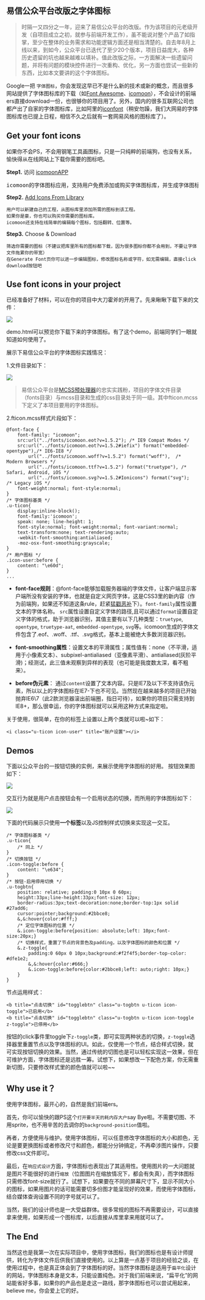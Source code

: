 易信公众平台改版之字体图标
---
> 时隔一又四分之一年，迎来了易信公众平台的改版。作为该项目的元老级开发（自项目成立之初，就参与前端开发工作），虽不能说对整个产品了如指掌，至少在整体的业务需求和功能逻辑方面还是相当清楚的。自去年8月上线以来，到如今，公众平台已迭代了至少20个版本，项目日益庞大，各种历史遗留的坑也越来越难以填补。值此改版之际，一方面解决一些遗留问题，并将有问题的模块控件进行一次重构、优化，另一方面也尝试一些新的东西，比如本文要讲的这个字体图标。

Google一把 `字体图标`，你会发现这早已不是什么新的技术或新的概念，而且很多网站提供了字体图标库的下载（如[Font Awesome](http://www.bootcss.com/p/font-awesome/)、[icomoon](https://icomoon.io/app/#/select)），不会设计的前端ers直接download一份，也很够你的项目用了。另外，国内的很多互联网公司也都产出了自家的字体图标库，比如阿里的[iconfont](http://www.iconfont.cn/repositories/10)（稍安勿躁，我们大网易的字体图标库也已提上日程，相信不久之后就有一套网易风格的图标库了）。

## Get your font icons


如果你不会PS，不会用钢笔工具画图标，只是一只纯粹的前端狗，也没有关系，愉快得从在线网站上下载你需要的图标吧。

**Step1.** 访问 [icomoonAPP](https://icomoon.io/app/#/select)
<pre>icomoon的字体图标应用，支持用户免费添加或购买字体图标库，并生成字体图标文件供下载</pre>
**Step2.** [Add Icons From Library](https://icomoon.io/app/#/select/library)

    用户可以新建自己的工程，从图标库里添加所需的图标到该工程。
	如果你是豪，你也可以购买你需要的图标库。
	icomoon还支持在线简单的编辑每个图标，包括翻转、位置等。 
 
**Step3.** Choose & Download

	筛选你需要的图标（不建议把库里所有的图标都下载，因为很多图标你都不会用到，不要让字体文件拖累你的带宽）
	在Generate Font页你可以进一步编辑图标，修改图标名称或字符，如无需编辑，直接click download按钮吧

## Use font icons in your project

已经准备好了材料，可以在你的项目中大刀霍斧的开用了。先来瞅瞅下载下来的文件：

![](https://raw.githubusercontent.com/lzf0402/blogs/master/imgs/show1.png)

demo.html可以预览你下载下来的字体图标。有了这个demo，前端同学们一眼就知道如何使用了。

展示下易信公众平台的字体图标实践情况：

1.文件目录如下：

![](https://raw.githubusercontent.com/lzf0402/blogs/master/imgs/show2.png)

> 易信公众平台是[MCSS预处理器](https://github.com/leeluolee/mcss)的忠实实践粉，项目的字体文件目录（fonts目录）与mcss目录和生成的css目录处于同一级。其中fticon.mcss下定义了本项目要用的字体图标。

2.fticon.mcss样式片段如下：

	@font-face { 
		font-family: "icomoon";
		src:url("../fonts/icomoon.eot?v=1.5.2"); /* IE9 Compat Modes */
		src:url("../fonts/icomoon.eot?v=1.5.2#iefix") format("embedded-opentype"),/* IE6-IE8 */
			url("../fonts/icomoon.woff?v=1.5.2") format("woff"),  /* Modern Browsers */
			url("../fonts/icomoon.ttf?v=1.5.2") format("truetype"), /* Safari, Android, iOS */
			url("../fonts/icomoon.svg?v=1.5.2#Ionicons") format("svg");  /* Legacy iOS */
		font-weight:normal; font-style:normal;
	}	
	/* 字体图标基类 */
	.u-ticon{
	    display:inline-block();
	    font-family:'icomoon';
		speak: none; line-height: 1;
		font-style:normal; font-weight:normal; font-variant:normal;
		text-transform:none; text-rendering:auto; 
		-webkit-font-smoothing:antialiased; 
		-moz-osx-font-smoothing:grayscale;
	}
	/* 用户图标 */
	.icon-user:before {
		content: "\e60d";
	}
	...

- **font-face规则**：@font-face能够加载服务器端的字体文件，让客户端显示客户端所没有安装的字体，也就是自定义网页字体，这是CSS3里的新内容（作为前端狗，如果还不知道这条rule，赶紧[猛戳恶补](http://devdocs.io/css/@font-face)下）。`font-family`属性设置文本的字体名称。 `src`属性设置自定义字体的路径,且可以通过`format`设置自定义字体的格式，助于浏览器识别，其值主要有以下几种类型：`truetype`, `opentype`, `truetype-aat`, `embedded-opentype`, `svg`等。icomoon生成的字体文件包含了.eof、.woff、.ttf、.svg格式，基本上能被绝大多数浏览器识别。

- **font-smoothing属性**：设置文本的平滑属性；属性值有：none（不平滑，适用于小像素文本）、subpixel-antialiased（亚像素平滑）、antialiased(灰阶平滑)；经测试，此三值未观察到异样的表现（也可能是我度数太深，看不粗来）。

- **before伪元素**： 通过`content`设置了文本内容。只是IE7及以下不支持该伪元素，所以以上的字体图标在IE7-下也不可见。当然现在越来越多的项目已开始抛弃IE6\7（此2款浏览器滚出前端圈，指日可待），如果你的项目只需支持到IE8+，那么很幸运，你的字体图标就可以采用这种方式来指定啦。
	
关于使用，很简单，在你的标签上设置以上两个类就可以啦~如下：

    <i class="u-ticon icon-user" title="账户设置"></i>

## Demos

下面以公众平台的一按钮切换的实例，来展示使用字体图标的好用。
按钮效果图如下：

![](https://raw.githubusercontent.com/lzf0402/blogs/master/imgs/show3.png)

交互行为就是用户点击按钮会有一个启用状态的切换，而所用的字体图标如下：

![](https://raw.githubusercontent.com/lzf0402/blogs/master/imgs/show4.png)

下面的代码展示只使用**一个标签**以及JS控制样式切换来实现这一交互。

	/* 字体图标基类 */
	.u-ticon{
		/* 同上 */
	}
	/* 切换按钮 */
	.icon-toggle:before {
		content: "\e634";
	}
	/* 按钮-启用停用切换 */
	.u-togbtn{
		position: relative; padding:0 10px 0 60px; 
		height:33px;line-height:33px;font-size: 12px;
		border-radius:3px;text-decoration:none;border-top:1px solid #27add6;
		cursor:pointer;background:#2bbce8;
		&,&:hover{color:#fff;}
		/* 定位字体图标的位置 */
		&.icon-toggle:before{position: absolute;left: 10px;font-size:20px;}
		/* 切换样式，重置了节点的背景色及padding，以及字体图标的颜色和位置 */
		&.z-toggle{
			padding:0 60px 0 10px;background:#f2f4f5;border-top-color: #dfe1e2;
			&,&:hover{color:#666;}
			&.icon-toggle:before{color:#2bbce8;left: auto;right: 10px;}
		}
	}

节点运用样式：

	<b title="点击切换" id="togglebtn" class="u-togbtn u-ticon icon-toggle">已启用</b>　
	<b title="点击切换" id="togglebtn" class="u-togbtn u-ticon icon-toggle z-toggle">已停用</b>
按钮的click事件里toggle下`z-toggle`类，即可实现两种状态的切换，`z-toggle`选择器里重置节点以及字体图标的UI。如此，仅使用一个节点，结合样式切换，就可实现按钮切换的效果。当然，通过传统的切图也是可以轻松实现这一效果，但在可维护方面，字体图标还是远胜一筹。试想下，如果想改一下配色方案，你无需重新切图，只要修改样式里的颜色值就可以啦~~

## Why use it？

使用字体图标，最开心的，自然是我们前端ers。

首先，你可以愉快的跟PS这个`打开要半天的耗内存大户`say Bye啦。不需要切图、不用sprite，也不用辛苦的去调你的`background-position`值啦。

再者，方便使用与维护。使用字体图标，可以任意修改字体图标的大小和颜色，无论是要更换图标或者修改尺寸和颜色，都能分分钟搞定，不再牵涉图片操作，只要修改css文件即可。

最后，在`响应式设计`方面，字体图标也表现出了其适用性。使用图片的一大问题就是图片不能很好的进行`缩放`（位图图片在缩放情况下，都会有失真），而字体图标只需修改font-size就行了。试想下，如果要在不同的屏幕尺寸下，显示不同大小的图标，如果用图片的话可能需要切多份图才能呈现好的效果，而使用字体图标，结合媒体查询设置不同的字号就可以了。

当然，我们的设计师也是一大受益群体。很多常规的图标不再需要设计，可以直接拿来使用，如果形成一个图标库，以后直接从库里拿来用就可以了。
 
## The End
当然这也是我第一次在实际项目中，使用字体图标，我们的图标也是有设计师提供，转化为字体文件后供我们直接使用的。以上算是一点基于项目的经验之谈，在使用过程中，也是真正体会到了字体图标的好。当然字体图标是适用于`扁平化`设计的网站，字体图标本身是文本，只能设置纯色。对于我们前端来说，“扁平化”的网站能省好多事，如果你的产品也是走这一路线，那字体图标也可以尝试用起来，believe me，你会爱上它的好。






